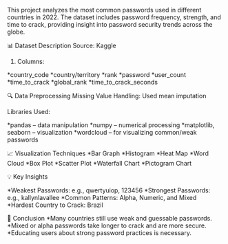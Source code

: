 This project analyzes the most common passwords used in different countries in 2022. The dataset includes password frequency, strength, and time to crack, providing insight into password security trends across the globe.

📊 Dataset Description
Source: Kaggle

1) Columns:

  *country_code
  *country/territory
  *rank
  *password
  *user_count
  *time_to_crack
  *global_rank
  *time_to_crack_seconds

🔍 Data Preprocessing
Missing Value Handling: Used mean imputation

Libraries Used:

*pandas – data manipulation
*numpy – numerical processing
*matplotlib, seaborn – visualization
*wordcloud – for visualizing common/weak passwords

📈 Visualization Techniques
*Bar Graph
*Histogram
*Heat Map
*Word Cloud
*Box Plot
*Scatter Plot
*Waterfall Chart
*Pictogram Chart

💡 Key Insights

*Weakest Passwords: e.g., qwertyuiop, 123456
*Strongest Passwords: e.g., kallynlavallee
*Common Patterns: Alpha, Numeric, and Mixed
*Hardest Country to Crack: Brazil

📌 Conclusion
*Many countries still use weak and guessable passwords.
*Mixed or alpha passwords take longer to crack and are more secure.
*Educating users about strong password practices is necessary.
